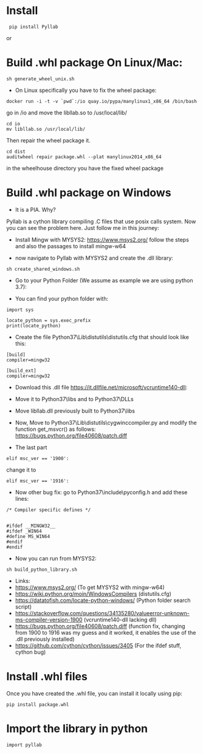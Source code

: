 # Install
```
 pip install Pyllab
```

or


# Build .whl package On Linux/Mac:
```
sh generate_wheel_unix.sh
```

- On Linux specifically you have to fix the wheel package:

```
docker run -i -t -v `pwd`:/io quay.io/pypa/manylinux1_x86_64 /bin/bash
```

go in /io and move the libllab.so to /usr/local/lib/

```
cd io
mv libllab.so /usr/local/lib/
```

Then repair the wheel package it.

```
cd dist
auditwheel repair package.whl --plat manylinux2014_x86_64
```

in the wheelhouse directory you have the fixed wheel package


# Build .whl package on Windows

- It is a PIA. Why?

Pyllab is a cython library compiling .C files that use posix calls system. Now you can see the problem here. Just follow me in this journey:


- Install Mingw with MYSYS2: https://www.msys2.org/ follow the steps and also the passages to install mingw-w64 

-  now navigate to Pyllab with MYSYS2 and create the .dll library:

```
sh create_shared_windows.sh
```

- Go to your Python Folder (We assume as example we are using python 3.7):

- You can find your python folder with:

```
import sys

locate_python = sys.exec_prefix
print(locate_python)
```

- Create the file Python37\Lib\distutils\distutils.cfg that should look like this:

```
[build]
compiler=mingw32
 
[build_ext]
compiler=mingw32
```

- Download this .dll file https://it.dllfile.net/microsoft/vcruntime140-dll:

- Move it to Python37\libs and to Python37\DLLs

- Move libllab.dll previously built to Python37\libs

- Now, Move to Python37\Lib\distutils\cygwinccompiler.py and modify the function get_msvcr() as follows: https://bugs.python.org/file40608/patch.diff

- The last part

```
elif msc_ver == '1900':
```

change it to 

```
elif msc_ver == '1916':
```

- Now other bug fix: go to Python37\include\pyconfig.h and add these lines:

 ```
 /* Compiler specific defines */
 

#ifdef __MINGW32__
#ifdef _WIN64
#define MS_WIN64
#endif
#endif
```

- Now you can run from MYSYS2:

```
sh build_python_library.sh
```

- Links:
 - https://www.msys2.org/ (To get MYSYS2 with mingw-w64)
 - https://wiki.python.org/moin/WindowsCompilers (distutils.cfg)
 - https://datatofish.com/locate-python-windows/ (Python folder search script)
 - https://stackoverflow.com/questions/34135280/valueerror-unknown-ms-compiler-version-1900 (vcruntime140-dll lacking dll)
 - https://bugs.python.org/file40608/patch.diff (function fix, changing from 1900 to 1916 was my guess and it worked, it enables the use of the .dll previously installed)
 - https://github.com/cython/cython/issues/3405 (For the ifdef stuff, cython bug)

# Install .whl files

Once you have created the .whl file, you can install it locally using pip:

```
pip install package.whl
```
# Import the library in python

```
import pyllab
```


